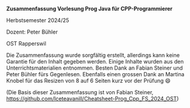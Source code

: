 **Zusammenfassung Vorlesung Prog Java für CPP-Programmierer**

Herbstsemester 2024/25

Dozent: Peter Bühler

OST Rapperswil

Die Zusammenfassung wurde sorgfältig erstellt, allerdings kann keine Garantie für den Inhalt gegeben werden.
Einige Inhalte wurden aus den Unterrichtsmaterialien entnommen.
Besten Dank an Fabian Steiner und Peter Bühler fürs Gegenlesen.
Ebenfalls einen grossen Dank an Martina Knobel für das Resizen von 8 auf 6 Seiten kurz vor der Prüfung :smile:

(Die Basis dieser Zusammenfassung ist von Fabian Steiner, https://github.com/Iceteavanill/Cheatsheet-Prog_Cpp_FS_2024_OST)
